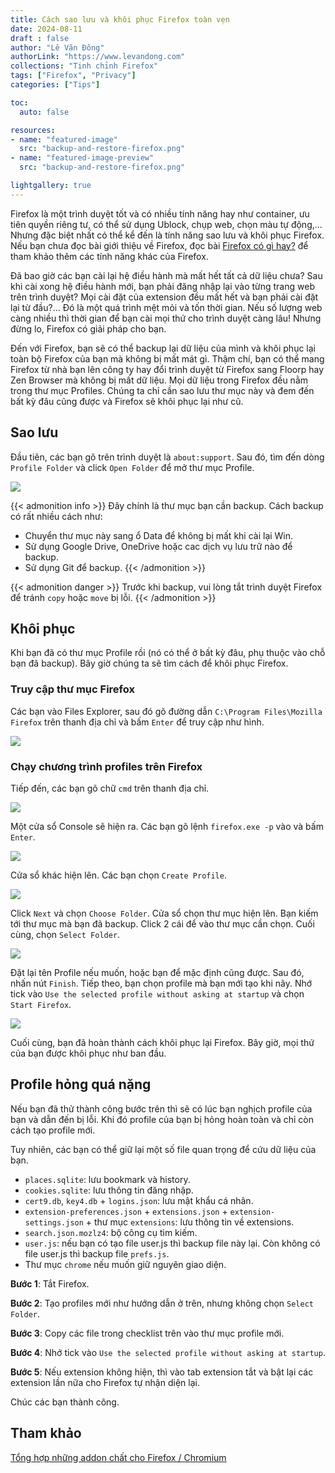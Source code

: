 ```yaml
---
title: Cách sao lưu và khôi phục Firefox toàn vẹn
date: 2024-08-11 
draft : false
author: "Lê Văn Đông"
authorLink: "https://www.levandong.com"
collections: "Tinh chỉnh Firefox"
tags: ["Firefox", "Privacy"]
categories: ["Tips"]

toc:
  auto: false

resources:
- name: "featured-image"
  src: "backup-and-restore-firefox.png"
- name: "featured-image-preview"
  src: "backup-and-restore-firefox.png"

lightgallery: true
---
```


Firefox là một trình duyệt tốt và có nhiều tính năng hay như container, ưu tiên quyền riêng tư, có thể sử dụng Ublock, chụp web, chọn màu tự động,... Nhưng đặc biệt nhất có thể kể đến là tính năng sao lưu và khôi phục Firefox. Nếu bạn chưa đọc bài giới thiệu về Firefox, đọc bài [Firefox có gì hay?](/firefox-co-gi-hay/) để tham khảo thêm các tính năng khác của Firefox.

Đã bao giờ các bạn cài lại hệ điều hành mà mất hết tất cả dữ liệu chưa? Sau khi cài xong hệ điều hành mới, bạn phải đăng nhập lại vào từng trang web trên trình duyệt? Mọi cài đặt của extension đều mất hết và bạn phải cài đặt lại từ đầu?... Đó là một quá trình mệt mỏi và tốn thời gian. Nếu số lượng web càng nhiều thì thời gian để bạn cài mọi thứ cho trình duyệt càng lâu! Nhưng đừng lo, Firefox có giải pháp cho bạn.

Đến với Firefox, bạn sẽ có thể backup lại dữ liệu của mình và khôi phục lại toàn bộ Firefox của bạn mà không bị mất mát gì. Thậm chí, bạn có thể mang Firefox từ nhà bạn lên công ty hay đổi trình duyệt từ Firefox sang Floorp hay Zen Browser mà không bị mất dữ liệu. Mọi dữ liệu trong Firefox đều nằm trong thư mục Profiles. Chúng ta chỉ cần sao lưu thư mục này và đem đến bất kỳ đâu cũng được và Firefox sẽ khôi phục lại như cũ.

## Sao lưu

Đầu tiên, các bạn gõ trên trình duyệt là `about:support`. Sau đó, tìm đến dòng `Profile Folder` và click `Open Folder` để mở thư mục Profile.

![](./aboutSupportFirefox.png)

{{< admonition info >}}
Đây chính là thư mục bạn cần backup. Cách backup có rất nhiều cách như:
- Chuyển thư mục này sang ổ Data để không bị mất khi cài lại Win.
- Sử dụng Google Drive, OneDrive hoặc cac dịch vụ lưu trữ nào để backup.
- Sử dụng Git để backup.
{{< /admonition >}}

{{< admonition danger >}} Trước khi backup, vui lòng tắt trình duyệt Firefox để tránh `copy` hoặc `move` bị lỗi. {{< /admonition >}}

## Khôi phục

Khi bạn đã có thư mục Profile rồi (nó có thể ở bất kỳ đâu, phụ thuộc vào chỗ bạn đã backup). Bây giờ chúng ta sẽ tìm cách để khôi phục Firefox.

### Truy cập thư mục Firefox

Các bạn vào Files Explorer, sau đó gõ đường dẫn `C:\Program Files\Mozilla Firefox` trên thanh địa chỉ và bấm `Enter` để truy cập như hình.

![](./FirefoxFolder.png)

### Chạy chương trình profiles trên Firefox

Tiếp đến, các bạn gõ chữ `cmd` trên thanh địa chỉ.

![](./cmd.png)

Một cửa sổ Console sẽ hiện ra. Các bạn gõ lệnh `firefox.exe -p` vào và bấm `Enter`.

![](./cmd-firefox.png)

Cửa sổ khác hiện lên. Các bạn chọn `Create Profile`.

![](./create-profile.png)

Click `Next` và chọn `Choose Folder`. Cửa sổ chọn thư mục hiện lên. Bạn kiếm tới thư mục mà bạn đã backup. Click 2 cái để vào thư mục cần chọn. Cuối cùng, chọn `Select Folder`.

![](./choose-folder.png)

Đặt lại tên Profile nếu muốn, hoặc bạn để mặc định cũng được. Sau đó, nhấn nút `Finish`. Tiếp theo, bạn chọn profile mà bạn mới tạo khi nãy. Nhớ tick vào `Use the selected profile without asking at startup` và chọn `Start Firefox`.

![](./finish.png)

Cuối cùng, bạn đã hoàn thành cách khôi phục lại Firefox. Bây giờ, mọi thứ của bạn được khôi phục như ban đầu.

## Profile hỏng quá nặng

Nếu bạn đã thử thành công bước trên thì sẽ có lúc bạn nghịch profile của bạn và dẫn đến bị lỗi. Khi đó profile của bạn bị hỏng hoàn toàn và chỉ còn cách tạo profile mới.

Tuy nhiên, các bạn có thể giữ lại một số file quan trọng để cứu dữ liệu của bạn.
- `places.sqlite`: lưu bookmark và history.
- `cookies.sqlite`: lưu thông tin đăng nhập.
- `cert9.db`, `key4.db` + `logins.json`: lưu mật khẩu cá nhân.
- `extension-preferences.json` + `extensions.json` + `extension-settings.json` + thư mục `extensions`: lưu thông tin về extensions.
- `search.json.mozlz4`: bộ công cụ tìm kiếm.
- `user.js`: nếu bạn có tạo file user.js thì backup file này lại. Còn không có file user.js thì backup file `prefs.js`.
- Thư mục `chrome` nếu muốn giữ nguyên giao diện.

**Bước 1**: Tắt Firefox.

**Bước 2**: Tạo profiles mới như hướng dẫn ở trên, nhưng không chọn `Select Folder`.

**Bước 3**: Copy các file trong checklist trên vào thư mục profile mới.

**Bước 4**: Nhớ tick vào `Use the selected profile without asking at startup`.

**Bước 5**: Nếu extension không hiện, thì vào tab extension tắt và bật lại các extension lần nữa cho Firefox tự nhận diện lại.

Chúc các bạn thành công.

## Tham khảo
[Tổng hợp những addon chất cho Firefox / Chromium](https://voz.vn/t/tong-hop-nhung-addon-chat-cho-firefox-chromium.682181/)